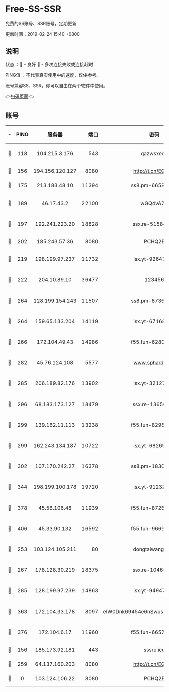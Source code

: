# Free-SS-SSR

免费的SS账号、SSR账号，定期更新

更新时间：2019-02-24 15:40 +0800

## 说明

状态     ：🙂 - 良好 🙁 - 多次连接失败或连接超时

PING值   ：不代表真实使用中的速度，仅供参考。

账号兼容SS、SSR，你可以自由在两个软件中使用。

👉[扫码页面](https://liesauer.github.io/free-ss-ssr.github.io/)👈

## 账号

|-|PING|服务器|端口|密码|加密方式|区域|
|:----:|:----:|:-----:|-----:|:----:|:----:|:----:|
|🙂|118|104.215.3.176|543|qazwsxedc|aes-256-gcm|JP|
|🙂|156|194.156.120.127|8080|http://t.cn/EGJIyrl|rc4-md5|RU|
|🙂|175|213.183.48.10|11394|ss8.pm-66583704|rc4-md5|RU|
|🙂|189|46.17.43.2|22100|wGQ4vA7D|aes-256-gcm|RU|
|🙂|197|192.241.223.20|18828|ssx.re-51584753|aes-256-cfb|US|
|🙂|202|185.243.57.36|8080|PCHQ2E|rc4-md5|US|
|🙂|219|198.199.97.237|11732|isx.yt-92643229|aes-256-cfb|US|
|🙂|222|204.10.89.10|36477|123456|aes-256-cfb|US|
|🙂|264|128.199.154.243|11507|ss8.pm-87365089|aes-256-cfb|SG|
|🙂|264|159.65.133.204|14119|isx.yt-67168990|aes-256-cfb|SG|
|🙂|266|172.104.49.43|14986|f55.fun-62809242|aes-256-cfb|SG|
|🙂|282|45.76.124.108|5577|www.sphard.com|aes-256-cfb|AU|
|🙂|285|206.189.82.176|13902|isx.yt-32127764|aes-256-cfb|SG|
|🙂|296|68.183.173.127|18479|ssx.re-13656982|aes-256-cfb|US|
|🙂|299|139.162.11.113|13238|f55.fun-82987043|aes-256-cfb|SG|
|🙂|299|162.243.134.187|10722|isx.yt-68269758|aes-256-cfb|US|
|🙂|302|107.170.242.27|16378|ss8.pm-18305798|aes-256-cfb|US|
|🙂|344|198.199.100.178|19720|isx.yt-91232845|aes-256-cfb|US|
|🙂|378|45.56.106.48|11939|f55.fun-87263738|aes-256-cfb|US|
|🙂|406|45.33.90.132|16592|f55.fun-96694755|aes-256-cfb|US|
|🙂|253|103.124.105.211|80|dongtaiwang.com|aes-256-cfb|US|
|🙂|267|178.128.30.219|18375|ssx.re-10465888|aes-256-cfb|SG|
|🙂|285|128.199.97.239|14863|isx.yt-94947792|aes-256-cfb|SG|
|🙂|363|172.104.33.178|8097|eIW0Dnk69454e6nSwuspv9DmS201tQ0D|aes-256-cfb|SG|
|🙂|376|172.104.6.17|11960|f55.fun-66579166|aes-256-cfb|US|
|🙁|156|185.173.92.181|443|sssru.icu|rc4-md5|RU|
|🙁|259|64.137.160.203|8080|http://t.cn/EGJIyrl|rc4-md5|CA|
|🙁|0|103.124.106.22|8080|PCHQ2E|rc4-md5|US|
